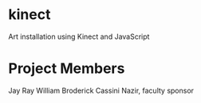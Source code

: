 kinect
======

Art installation using Kinect and JavaScript

Project Members
===============
Jay Ray
William Broderick
Cassini Nazir, faculty sponsor
